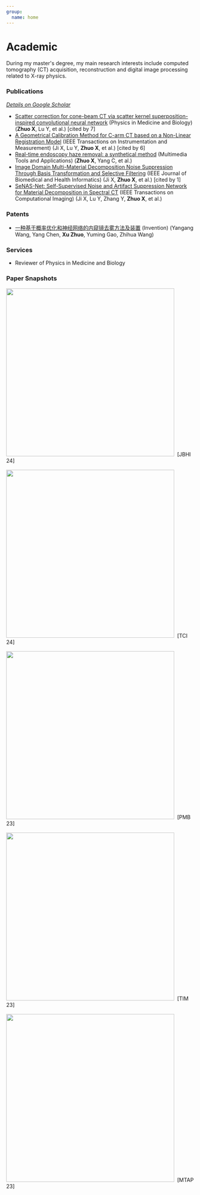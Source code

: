 ```yaml
---
group:
  name: home
---
```


# Academic

During my master's degree, my main research interests include computed tomography (CT) acquisition, reconstruction and digital image processing related to X-ray physics.

### Publications

_[Details on Google Scholar](https://scholar.google.com/citations?hl=en&user=nWCWwY0AAAAJ)_

- [Scatter correction for cone-beam CT via scatter kernel superposition-inspired convolutional neural network](https://iopscience.iop.org/article/10.1088/1361-6560/acbe8f) (Physics in Medicine and Biology) (**Zhuo X**, Lu Y, et al.) [cited by 7]
- [A Geometrical Calibration Method for C-arm CT based on a Non-Linear Registration Model](https://ieeexplore.ieee.org/document/10225596) (IEEE Transactions on Instrumentation and Measurement) (Ji X, Lu Y, **Zhuo X**, et al.) [cited by 6]
- [Real-time endoscopy haze removal: a synthetical method](https://link.springer.com/article/10.1007/s11042-023-16375-w) (Multimedia Tools and Applications) (**Zhuo X**, Yang C, et al.)
- [Image Domain Multi-Material Decomposition Noise Suppression Through Basis Transformation and Selective Filtering](https://ieeexplore.ieee.org/document/10438845) (IEEE Journal of Biomedical and Health Informatics) (Ji X, **Zhuo X**, et al.) [cited by 1]
- [SeNAS-Net: Self-Supervised Noise and Artifact Suppression Network for Material Decomposition in Spectral CT](https://ieeexplore.ieee.org/abstract/document/10509795) (IEEE Transactions on Computational Imaging) (Ji X, Lu Y, Zhang Y, **Zhuo X**, et al.)

### Patents

- [一种基于概率优化和神经网络的内窥镜去雾方法及装置](https://xueshu.baidu.com/usercenter/paper/show?paperid=182a0mx0jf410p00c2640gv049758025&site=xueshu_se) (Invention) (Yangang Wang, Yang Chen, **Xu Zhuo**, Yuming Gao, Zhihua Wang)

### Services

- Reviewer of Physics in Medicine and Biology

### Paper Snapshots

<div style="margin-bottom: 16px">
<img src="/publications/jbhi.jpg" width="450px">
&nbsp;<span>[JBHI 24]</span>
</div>

<div style="margin-bottom: 16px">
<img src="/publications/tci.jpg" width="450px">
&nbsp;<span>[TCI 24]</span>
</div>

<div style="margin-bottom: 16px">
<img src="/publications/pmb.jpg" width="450px">
&nbsp;<span>[PMB 23]</span>
</div>

<div style="margin-bottom: 16px">
<img src="/publications/tim.jpg" width="450px">
&nbsp;<span>[TIM 23]</span>
</div>

<div style="margin-bottom: 16px">
<img src="/publications/mtap.jpg" width="450px">
&nbsp;<span>[MTAP 23]</span>
</div>
